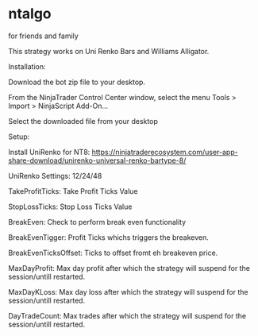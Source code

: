 # ntalgo
for friends and family 

This strategy works on Uni Renko Bars and Williams Alligator.

Installation:

Download the bot zip file to your desktop.

From the NinjaTrader Control Center window, select the menu Tools > Import > NinjaScript Add-On…

Select the downloaded file from your desktop

Setup:

Install UniRenko for NT8: https://ninjatraderecosystem.com/user-app-share-download/unirenko-universal-renko-bartype-8/

UniRenko Settings: 12/24/48


TakeProfitTicks: Take Profit Ticks Value

StopLossTicks: Stop Loss Ticks Value

BreakEven: Check to perform break even functionality

BreakEvenTigger: Profit Ticks whichs triggers the breakeven.

BreakEvenTicksOffset: Ticks to offset fromt eh breakeven price.

MaxDayProfit: Max day profit after which the strategy will suspend for the session/untill restarted. 

MaxDayKLoss: Max day loss after which the strategy will suspend for the session/untill restarted. 

DayTradeCount: Max trades after which the strategy will suspend for the session/untill restarted. 
